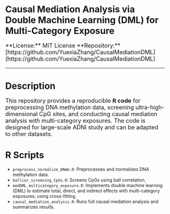 # Causal Mediation Analysis via Double Machine Learning (DML) for Multi-Category Exposure
<p style="font-size:18px;">
**License:** MIT License  
**Repository:** [https://github.com/YuexiaZhang/CausalMediationDML](https://github.com/YuexiaZhang/CausalMediationDML)

---

  
# Description
  <p style="font-size:18px;">
This repository provides a reproducible <b>R code</b> for preprocessing DNA methylation data, screening ultra-high-dimensional CpG sites, and conducting causal mediation analysis with multi-category exposures.  
The code is designed for large-scale ADNI study and can be adapted to other datasets.
</p>

# R Scripts

- `preprocess_normalize_DNAm.R`: Preprocesses and normalizes DNA methylation data.
- `ballcor_screening_CpGs.R`: Screens CpGs using ball correlation.
- `medDML_multicategory_exposure.R`: Implements double machine learning (DML) to estimate total, direct, and indirect effects with multi-category exposures, using cross-fitting.
- `causal_mediation_analysis.R`: Runs full causal mediation analysis and summarizes results.
